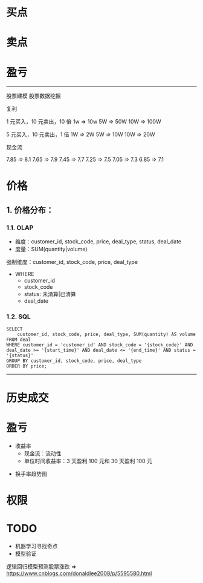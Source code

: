 # 买点

# 卖点

# 盈亏

---

股票建模
股票数据挖掘

复利

1 元买入，10 元卖出，10 倍
1w => 10w
5W => 50W
10W => 100W

5 元买入，10 元卖出，1 倍
1W => 2W
5W => 10W
10W => 20W

现金流




7.85 => 8.1
7.65 => 7.9
7.45 => 7.7
7.25 => 7.5
7.05 => 7.3
6.85 => 7.1

# 价格

## 1. 价格分布：

### 1.1. OLAP

* 维度：customer_id, stock_code, price, deal_type, status, deal_date
* 度量：SUM(quantity|volume)

强制维度：customer_id, stock_code, price, deal_type

* WHERE
  - customer_id
  - stock_code
  - status: 未清算|已清算
  - deal_date

### 1.2. SQL

```
SELECT
    customer_id, stock_code, price, deal_type, SUM(quantity) AS volume
FROM deal
WHERE customer_id = 'customer_id' AND stock_code = '{stock_code}' AND deal_date >= '{start_time}' AND deal_date <= '{end_time}' AND status = '{status}'
GROUP BY customer_id, stock_code, price, deal_type
ORDER BY price;
```

---

# 历史成交

# 盈亏
- 收益率
  - 现金流：流动性
  - 单位时间收益率：3 天盈利 100 元和 30 天盈利 100 元
* 换手率趋势图



# 权限


# TODO

- 机器学习寻找奇点
- 模型验证

逻辑回归模型预测股票涨跌 => https://www.cnblogs.com/donaldlee2008/p/5595580.html
